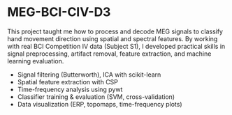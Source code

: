 # MEG-BCI-CIV-D3

This project taught me how to process and decode MEG signals to classify hand movement direction using spatial and spectral features. By working with real BCI Competition IV data (Subject S1), I developed practical skills in signal preprocessing, artifact removal, feature extraction, and machine learning evaluation.

* Signal filtering (Butterworth), ICA with scikit-learn
* Spatial feature extraction with CSP
* Time-frequency analysis using pywt
* Classifier training & evaluation (SVM, cross-validation)
* Data visualization (ERP, topomaps, time-frequency plots)

